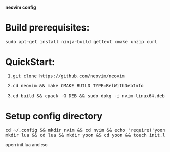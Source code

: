 #### neovim config
# Build prerequisites:
<pre>
sudo apt-get install ninja-build gettext cmake unzip curl</pre>

# QuickStart:
1. <pre>git clone https://github.com/neovim/neovim</pre>
2. <pre>cd neovim && make CMAKE_BUILD_TYPE=RelWithDebInfo</pre>
3. <pre>cd build && cpack -G DEB && sudo dpkg -i nvim-linux64.deb</pre>

# Setup config directory
<pre>
cd ~/.config && mkdir nvim && cd nvim && echo "require('yoon')" > init.lua && \
mkdir lua && cd lua && mkdir yoon && cd yoon && touch init.lua && nvim .</pre>
open init.lua and :so 
